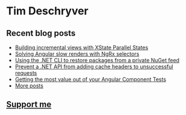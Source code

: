 # Tim Deschryver

<!-- prettier-ignore-start -->
<!-- BLOG:START -->

## Recent blog posts

- [Building incremental views with XState Parallel States](https://timdeschryver.dev/blog/building-incremental-views-with-xstate-parallel-states)
- [Solving Angular slow renders with NgRx selectors](https://timdeschryver.dev/blog/solving-angular-slow-renders-with-ngrx-selectors)
- [Using the .NET CLI to restore packages from a private NuGet feed](https://timdeschryver.dev/blog/using-the-net-cli-to-restore-packages-from-a-private-nuget-feed)
- [Prevent a .NET API from adding cache headers to unsuccessful requests](https://timdeschryver.dev/blog/prevent-a-net-api-from-adding-cache-headers-to-unsuccessful-requests)
- [Getting the most value out of your Angular Component Tests](https://timdeschryver.dev/blog/getting-the-most-value-out-of-your-angular-component-tests)
- [More posts](https://timdeschryver.dev/blog)

<!-- BLOG:END -->
<!-- prettier-ignore-end -->

## [Support me](https://www.paypal.com/donate/?hosted_button_id=59M5TFPQJS8SQ)
